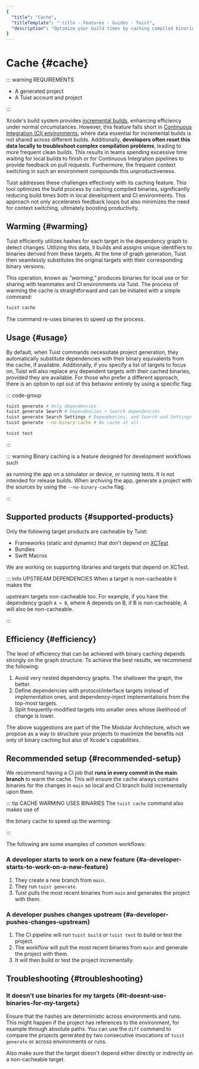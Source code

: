 ```yaml
---
{
  "title": "Cache",
  "titleTemplate": ":title · Features · Guides · Tuist",
  "description": "Optimize your build times by caching compiled binaries and sharing them across different environments."
}
---
```

# Cache {#cache}

::: warning REQUIREMENTS
<!-- -->
- A <LocalizedLink href="/guides/features/projects">generated project</LocalizedLink>
- A <LocalizedLink href="/guides/server/accounts-and-projects">Tuist account and project</LocalizedLink>
<!-- -->
:::

Xcode's build system provides [incremental
builds](https://en.wikipedia.org/wiki/Incremental_build_model), enhancing
efficiency under normal circumstances. However, this feature falls short in
[Continuous Integration (CI)
environments](https://en.wikipedia.org/wiki/Continuous_integration), where data
essential for incremental builds is not shared across different builds.
Additionally, **developers often reset this data locally to troubleshoot complex
compilation problems**, leading to more frequent clean builds. This results in
teams spending excessive time waiting for local builds to finish or for
Continuous Integration pipelines to provide feedback on pull requests.
Furthermore, the frequent context switching in such an environment compounds
this unproductiveness.

Tuist addresses these challenges effectively with its caching feature. This tool
optimizes the build process by caching compiled binaries, significantly reducing
build times both in local development and CI environments. This approach not
only accelerates feedback loops but also minimizes the need for context
switching, ultimately boosting productivity.

## Warming {#warming}

Tuist efficiently
<LocalizedLink href="/guides/features/projects/hashing">utilizes
hashes</LocalizedLink> for each target in the dependency graph to detect
changes. Utilizing this data, it builds and assigns unique identifiers to
binaries derived from these targets. At the time of graph generation, Tuist then
seamlessly substitutes the original targets with their corresponding binary
versions.

This operation, known as *"warming,"* produces binaries for local use or for
sharing with teammates and CI environments via Tuist. The process of warming the
cache is straightforward and can be initiated with a simple command:


```bash
tuist cache
```

The command re-uses binaries to speed up the process.

## Usage {#usage}

By default, when Tuist commands necessitate project generation, they
automatically substitute dependencies with their binary equivalents from the
cache, if available. Additionally, if you specify a list of targets to focus on,
Tuist will also replace any dependent targets with their cached binaries,
provided they are available. For those who prefer a different approach, there is
an option to opt out of this behavior entirely by using a specific flag:

::: code-group
```bash [Project generation]
tuist generate # Only dependencies
tuist generate Search # Dependencies + Search dependencies
tuist generate Search Settings # Dependencies, and Search and Settings dependencies
tuist generate --no-binary-cache # No cache at all
```

```bash [Testing]
tuist test
```
<!-- -->
:::

::: warning Binary caching is a feature designed for development workflows such
<!-- -->
as running the app on a simulator or device, or running tests. It is not
intended for release builds. When archiving the app, generate a project with
the sources by using the `--no-binary-cache` flag.
<!-- -->
:::

## Supported products {#supported-products}

Only the following target products are cacheable by Tuist:

- Frameworks (static and dynamic) that don't depend on
  [XCTest](https://developer.apple.com/documentation/xctest)
- Bundles
- Swift Macros

We are working on supporting libraries and targets that depend on XCTest.

::: info UPSTREAM DEPENDENCIES When a target is non-cacheable it makes the
<!-- -->
upstream targets non-cacheable too. For example, if you have the dependency
graph `A > B`, where A depends on B, if B is non-cacheable, A will also be
non-cacheable.
<!-- -->
:::

## Efficiency {#efficiency}

The level of efficiency that can be achieved with binary caching depends
strongly on the graph structure. To achieve the best results, we recommend the
following:

1. Avoid very nested dependency graphs. The shallower the graph, the better.
2. Define dependencies with protocol/interface targets instead of implementation
   ones, and dependency-inject implementations from the top-most targets.
3. Split frequently-modified targets into smaller ones whose likelihood of
   change is lower.

The above suggestions are part of the
<LocalizedLink href="/guides/features/projects/tma-architecture">The Modular
Architecture</LocalizedLink>, which we propose as a way to structure your
projects to maximize the benefits not only of binary caching but also of Xcode's
capabilities.

## Recommended setup {#recommended-setup}

We recommend having a CI job that **runs in every commit in the main branch** to
warm the cache. This will ensure the cache always contains binaries for the
changes in `main` so local and CI branch build incrementally upon them.

::: tip CACHE WARMING USES BINARIES The `tuist cache` command also makes use of
<!-- -->
the binary cache to speed up the warming.
<!-- -->
:::

The following are some examples of common workflows:

### A developer starts to work on a new feature {#a-developer-starts-to-work-on-a-new-feature}

1. They create a new branch from `main`.
2. They run `tuist generate`.
3. Tuist pulls the most recent binaries from `main` and generates the project
   with them.

### A developer pushes changes upstream {#a-developer-pushes-changes-upstream}

1. The CI pipeline will run `tuist build` or `tuist test` to build or test the
   project.
2. The workflow will pull the most recent binaries from `main` and generate the
   project with them.
3. It will then build or test the project incrementally.

## Troubleshooting {#troubleshooting}

### It doesn't use binaries for my targets {#it-doesnt-use-binaries-for-my-targets}

Ensure that the
<LocalizedLink href="/guides/features/projects/hashing#debugging">hashes are
deterministic</LocalizedLink> across environments and runs. This might happen if
the project has references to the environment, for example through absolute
paths. You can use the `diff` command to compare the projects generated by two
consecutive invocations of `tuist generate` or across environments or runs.

Also make sure that the target doesn't depend either directly or indirectly on a
<LocalizedLink href="/guides/features/cache#supported-products">non-cacheable
target</LocalizedLink>.
